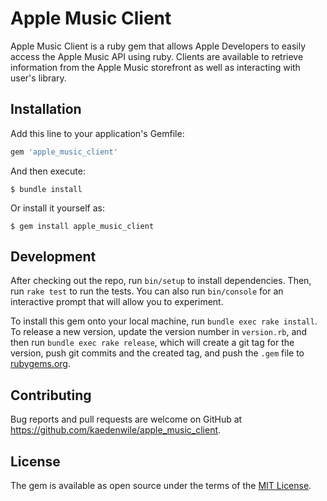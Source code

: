 # Apple Music Client

Apple Music Client is a ruby gem that allows Apple Developers to easily access the
Apple Music API using ruby. Clients are available to retrieve information from
the Apple Music storefront as well as interacting with user's library.

## Installation

Add this line to your application's Gemfile:

```ruby
gem 'apple_music_client'
```

And then execute:

    $ bundle install

Or install it yourself as:

    $ gem install apple_music_client

## Development

After checking out the repo, run `bin/setup` to install dependencies. Then, run `rake test` to run the tests. You can also run `bin/console` for an interactive prompt that will allow you to experiment.

To install this gem onto your local machine, run `bundle exec rake install`. To release a new version, update the version number in `version.rb`, and then run `bundle exec rake release`, which will create a git tag for the version, push git commits and the created tag, and push the `.gem` file to [rubygems.org](https://rubygems.org).

## Contributing

Bug reports and pull requests are welcome on GitHub at https://github.com/kaedenwile/apple_music_client.

## License

The gem is available as open source under the terms of the [MIT License](https://opensource.org/licenses/MIT).
